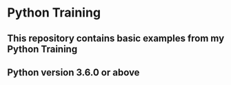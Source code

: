 # Python Training

## This repository contains basic examples from my Python Training



## Python version 3.6.0 or above
